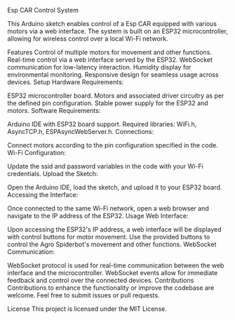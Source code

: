 Esp CAR Control System



This Arduino sketch enables control of a Esp CAR equipped with various motors via a web interface. The system is built on an ESP32 microcontroller, allowing for wireless control over a local Wi-Fi network.

Features
Control of multiple motors for movement and other functions.
Real-time control via a web interface served by the ESP32.
WebSocket communication for low-latency interaction.
Humidity display for environmental monitoring.
Responsive design for seamless usage across devices.
Setup
Hardware Requirements:

ESP32 microcontroller board.
Motors and associated driver circuitry as per the defined pin configuration.
Stable power supply for the ESP32 and motors.
Software Requirements:

Arduino IDE with ESP32 board support.
Required libraries: WiFi.h, AsyncTCP.h, ESPAsyncWebServer.h.
Connections:

Connect motors according to the pin configuration specified in the code.
Wi-Fi Configuration:

Update the ssid and password variables in the code with your Wi-Fi credentials.
Upload the Sketch:

Open the Arduino IDE, load the sketch, and upload it to your ESP32 board.
Accessing the Interface:

Once connected to the same Wi-Fi network, open a web browser and navigate to the IP address of the ESP32.
Usage
Web Interface:

Upon accessing the ESP32's IP address, a web interface will be displayed with control buttons for motor movement.
Use the provided buttons to control the Agro Spiderbot's movement and other functions.
WebSocket Communication:

WebSocket protocol is used for real-time communication between the web interface and the microcontroller.
WebSocket events allow for immediate feedback and control over the connected devices.
Contributions
Contributions to enhance the functionality or improve the codebase are welcome. Feel free to submit issues or pull requests.

License
This project is licensed under the MIT License.

